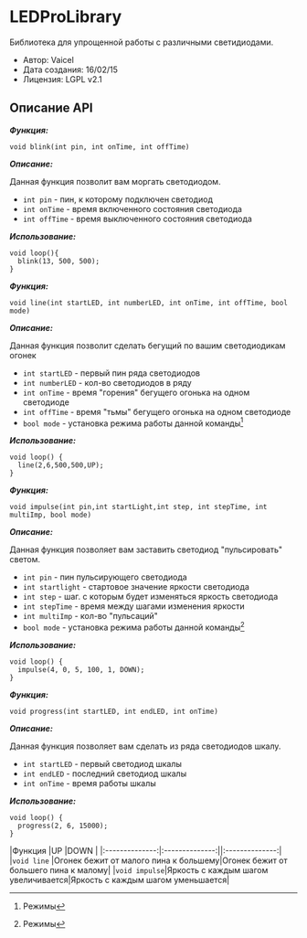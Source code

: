 LEDProLibrary
=====

Библиотека для упрощенной работы с различными светидиодами.

 + Автор: Vaicel
 + Дата создания: 16/02/15
 + Лицензия: LGPL v2.1

Описание API
-----

***Функция:***

`void blink(int pin, int onTime, int offTime)`

***Описание:***

 Данная функция позволит вам моргать светодиодом.

  + `int pin` - пин, к которому подключен светодиод
  + `int onTime` - время включенного состояния светодиода
  + `int offTime` - время выключенного состояния светодиода

***Использование:***

    void loop(){
      blink(13, 500, 500);
    }

***Функция:***

`void line(int startLED, int numberLED, int onTime, int offTime, bool mode)`

***Описание:***

Данная функция позволит сделать бегущий  по вашим светодиодикам огонек
  + `int startLED` - первый пин ряда светодиодов
  + `int numberLED` - кол-во светодиодов в ряду
  + `int onTime` - время "горения" бегущего огонька на одном светодиоде
  + `int offTime` - время "тьмы" бегущего огонька на одном светодиоде
  + `bool mode` - установка режима работы данной команды[^1]

***Использование:***

    void loop() {
      line(2,6,500,500,UP);
    }

***Функция:***

`void impulse(int pin,int startLight,int step, int stepTime, int multiImp, bool mode)`

***Описание:***

 Данная функция позволяет вам заставить светодиод "пульсировать" светом.

  + `int pin` - пин пульсирующего светодиода
  + `int startlight` - стартовое значение яркости светодиода
  + `int step` - шаг. с которым будет изменяться яркость светодиода
  + `int stepTime` - время между шагами изменения яркости
  + `int multiImp` - кол-во "пульсаций"
  + `bool mode` - установка режима работы данной команды[^1]

***Использование:***

    void loop() {
      impulse(4, 0, 5, 100, 1, DOWN);
    }

***Функция:***

`void progress(int startLED, int endLED, int onTime)`

***Описание:***

Данная функция позволяет вам сделать из ряда светодиодов шкалу.

  + `int startLED` - первый светодиод шкалы
  + `int endLED` - последний светодиод шкалы
  + `int onTime` - время работы шкалы

***Использование:***

    void loop() {
      progress(2, 6, 15000);
    }






[^1]: Режимы

|Функция      |UP            |DOWN          |
|:--------------:|:--------------:||:--------------:|
|`void line`  |Огонек бежит от малого пина к большему|Огонек бежит от большего пина к малому|
|`void impulse`|Яркость с каждым шагом увеличивается|Яркость с каждым шагом уменьшается|
